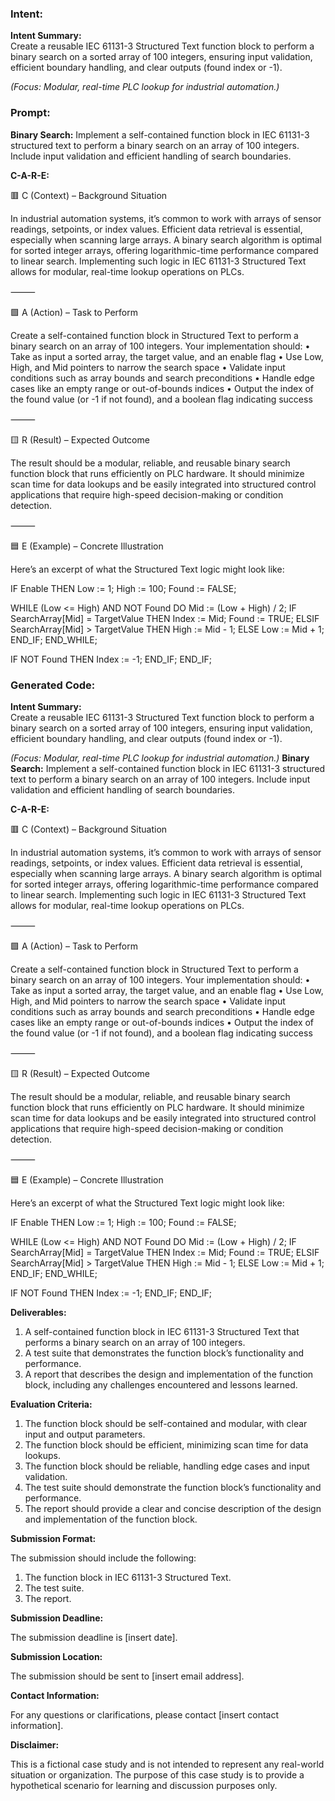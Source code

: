 ### Intent:
**Intent Summary:**  
Create a reusable IEC 61131-3 Structured Text function block to perform a binary search on a sorted array of 100 integers, ensuring input validation, efficient boundary handling, and clear outputs (found index or -1).  

*(Focus: Modular, real-time PLC lookup for industrial automation.)*

### Prompt:
**Binary Search:**
Implement a self-contained function block in IEC 61131-3 structured text to perform a binary search on an array of 100 integers. Include input validation and efficient handling of search boundaries.

**C-A-R-E:**

🟥 C (Context) – Background Situation

In industrial automation systems, it’s common to work with arrays of sensor readings, setpoints, or index values. Efficient data retrieval is essential, especially when scanning large arrays. A binary search algorithm is optimal for sorted integer arrays, offering logarithmic-time performance compared to linear search. Implementing such logic in IEC 61131-3 Structured Text allows for modular, real-time lookup operations on PLCs.

⸻

🟩 A (Action) – Task to Perform

Create a self-contained function block in Structured Text to perform a binary search on an array of 100 integers. Your implementation should:
	•	Take as input a sorted array, the target value, and an enable flag
	•	Use Low, High, and Mid pointers to narrow the search space
	•	Validate input conditions such as array bounds and search preconditions
	•	Handle edge cases like an empty range or out-of-bounds indices
	•	Output the index of the found value (or -1 if not found), and a boolean flag indicating success

⸻

🟨 R (Result) – Expected Outcome

The result should be a modular, reliable, and reusable binary search function block that runs efficiently on PLC hardware. It should minimize scan time for data lookups and be easily integrated into structured control applications that require high-speed decision-making or condition detection.

⸻

🟦 E (Example) – Concrete Illustration

Here’s an excerpt of what the Structured Text logic might look like:

IF Enable THEN
   Low := 1;
   High := 100;
   Found := FALSE;

   WHILE (Low <= High) AND NOT Found DO
      Mid := (Low + High) / 2;
      IF SearchArray[Mid] = TargetValue THEN
         Index := Mid;
         Found := TRUE;
      ELSIF SearchArray[Mid] > TargetValue THEN
         High := Mid - 1;
      ELSE
         Low := Mid + 1;
      END_IF;
   END_WHILE;

   IF NOT Found THEN
      Index := -1;
   END_IF;
END_IF;

### Generated Code:
**Intent Summary:**  
Create a reusable IEC 61131-3 Structured Text function block to perform a binary search on a sorted array of 100 integers, ensuring input validation, efficient boundary handling, and clear outputs (found index or -1).  

*(Focus: Modular, real-time PLC lookup for industrial automation.)*
**Binary Search:**
Implement a self-contained function block in IEC 61131-3 structured text to perform a binary search on an array of 100 integers. Include input validation and efficient handling of search boundaries.

**C-A-R-E:**

🟥 C (Context) – Background Situation

In industrial automation systems, it’s common to work with arrays of sensor readings, setpoints, or index values. Efficient data retrieval is essential, especially when scanning large arrays. A binary search algorithm is optimal for sorted integer arrays, offering logarithmic-time performance compared to linear search. Implementing such logic in IEC 61131-3 Structured Text allows for modular, real-time lookup operations on PLCs.

⸻

🟩 A (Action) – Task to Perform

Create a self-contained function block in Structured Text to perform a binary search on an array of 100 integers. Your implementation should:
	•	Take as input a sorted array, the target value, and an enable flag
	•	Use Low, High, and Mid pointers to narrow the search space
	•	Validate input conditions such as array bounds and search preconditions
	•	Handle edge cases like an empty range or out-of-bounds indices
	•	Output the index of the found value (or -1 if not found), and a boolean flag indicating success

⸻

🟨 R (Result) – Expected Outcome

The result should be a modular, reliable, and reusable binary search function block that runs efficiently on PLC hardware. It should minimize scan time for data lookups and be easily integrated into structured control applications that require high-speed decision-making or condition detection.

⸻

🟦 E (Example) – Concrete Illustration

Here’s an excerpt of what the Structured Text logic might look like:

IF Enable THEN
   Low := 1;
   High := 100;
   Found := FALSE;

   WHILE (Low <= High) AND NOT Found DO
      Mid := (Low + High) / 2;
      IF SearchArray[Mid] = TargetValue THEN
         Index := Mid;
         Found := TRUE;
      ELSIF SearchArray[Mid] > TargetValue THEN
         High := Mid - 1;
      ELSE
         Low := Mid + 1;
      END_IF;
   END_WHILE;

   IF NOT Found THEN
      Index := -1;
   END_IF;
END_IF;

**Deliverables:**

1.	A self-contained function block in IEC 61131-3 Structured Text that performs a binary search on an array of 100 integers.
2.	A test suite that demonstrates the function block’s functionality and performance.
3.	A report that describes the design and implementation of the function block, including any challenges encountered and lessons learned.

**Evaluation Criteria:**

1.	The function block should be self-contained and modular, with clear input and output parameters.
2.	The function block should be efficient, minimizing scan time for data lookups.
3.	The function block should be reliable, handling edge cases and input validation.
4.	The test suite should demonstrate the function block’s functionality and performance.
5.	The report should provide a clear and concise description of the design and implementation of the function block.

**Submission Format:**

The submission should include the following:
1.	The function block in IEC 61131-3 Structured Text.
2.	The test suite.
3.	The report.

**Submission Deadline:**

The submission deadline is [insert date].

**Submission Location:**

The submission should be sent to [insert email address].

**Contact Information:**

For any questions or clarifications, please contact [insert contact information].

**Disclaimer:**

This is a fictional case study and is not intended to represent any real-world situation or organization. The purpose of this case study is to provide a hypothetical scenario for learning and discussion purposes only.
